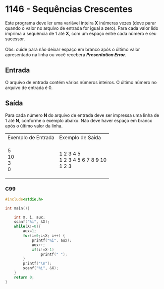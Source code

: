 <html>
  <body style="padding: 10px 0px">
    <div class="header">
      <h1>1146 - Sequências Crescentes</h1>
      <div class="problem">
        <div class="description">
          <p>
            Este programa deve ler uma variável inteira
            <strong>X</strong> inúmeras vezes (deve parar quando o valor no
            arquivo de entrada for igual a zero). Para cada valor lido imprima a
            sequência de 1 até <strong>X</strong>, com um espaço entre cada
            número e seu sucessor.<br />
            <br />
            Obs: cuide para não deixar espaço em branco após o último valor
            apresentado na linha ou você receberá
            <strong><em>Presentation Error</em></strong
            >.
          </p>
        </div>
        <h2>Entrada</h2>
        <div class="input">
          <p>
            O arquivo de entrada contém vários números inteiros. O último número
            no arquivo de entrada é 0.
          </p>
        </div>
        <h2>Saída</h2>
        <div class="output">
          <p>
            Para cada número <strong>N </strong>do arquivo de entrada deve ser
            impressa uma linha de 1 até <strong>N</strong>, conforme o exemplo
            abaixo. Não deve haver espaço em branco após o último valor da
            linha.
          </p>
        </div>
        <div class="both"></div>
        <table>
          <tbody>
            <tr>
              <td>Exemplo de Entrada</td>
              <td>Exemplo de Saída</td>
            </tr>
            <tr>
              <td class="division">
                <p>
                  5<br />
                  10<br />
                  3<br />
                  0
                </p>
              </td>
              <td>
                <p>
                  1 2 3 4 5<br />
                  1 2 3 4 5 6 7 8 9 10<br />
                  1 2 3
                </p>
              </td>
            </tr>
          </tbody>
        </table>
      </div>
    </div>
  </body>
</html>

### C99

```c
#include<stdio.h>

int main(){

	int X, i, aux;
	scanf("%i", &X);
	while(X!=0){
		aux=1;
		for(i=0;i<X; i++) {
			printf("%i", aux);
			aux++;
			if(i!=X-1)
				printf(" ");
		}
		printf("\n");
		scanf("%i", &X);
	}
	return 0;
}
```
